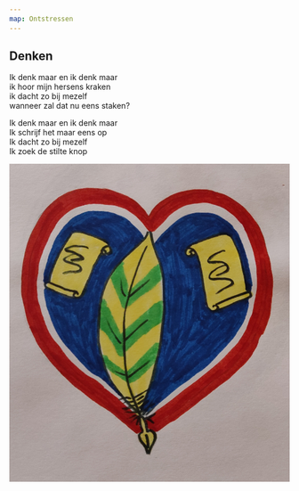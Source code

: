 ```yaml
---
map: Ontstressen
---
```


## Denken

Ik denk maar en ik denk maar \
ik hoor mijn hersens kraken \
ik dacht zo bij mezelf \
wanneer zal dat nu eens staken?

Ik denk maar en ik denk maar \
Ik schrijf het maar eens op \
Ik dacht zo bij mezelf  \
Ik zoek de stilte knop

![Denken](Denken.jpg)
